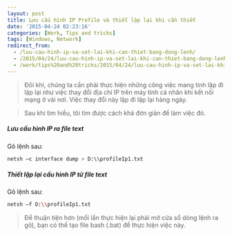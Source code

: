 ```yaml
---
layout: post
title: Lưu cấu hình IP Profile và thiết lập lại khi cần thiết
date: '2015-04-24 02:23:16'
categories: [Work, Tips and tricks]
tags: [Windows, Network]
redirect_from: 
  - /luu-cau-hinh-ip-va-set-lai-khi-can-thiet-bang-dong-lenh/
  - /2015/04/24/luu-cau-hinh-ip-va-set-lai-khi-can-thiet-bang-dong-lenh.html
  - /work/tips%20and%20tricks/2015/04/24/luu-cau-hinh-ip-va-set-lai-khi-can-thiet-bang-dong-lenh.html
---
```


> Đôi khi, chúng ta cần phải thực hiện những công việc mang tính lặp đi lặp lại như việc thay đổi địa chỉ IP trên máy tính cá nhân khi kết nối mạng ở vài nơi. Việc thay đổi này lặp đi lặp lại hàng ngày. 

> Sau khi tìm hiểu, tôi tìm được cách khá đơn giản để làm việc đó.

##### Lưu cấu hình IP ra file text
Gõ lệnh sau:  

~~~ bash
netsh –c interface dump > D:\\profileIp1.txt
~~~

##### Thiết lập lại cấu hình IP từ file text
Gõ lệnh sau:  

~~~ bash
netsh –f D:\\profileIp1.txt 
~~~

> Để thuận tiện hơn (mổi lần thực hiện lại phải mở cửa sổ dòng lệnh ra gõ), bạn có thể tạo file bash (.bat) để thực hiện việc này.
